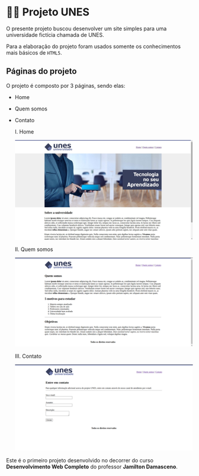 # :man_student: Projeto UNES 

O presente projeto buscou desenvolver um site simples para uma universidade fictícia chamada de UNES.

Para a elaboração do projeto foram usados somente os conhecimentos mais básicos de `HTML5`.



## Páginas do projeto

O projeto é composto por 3 páginas, sendo elas:

- Home
- Quem somos
- Contato



    I. Home

   ![Figure](https://github.com/Vinicius999/web-project-001-UNES/blob/main/screenshots/Home.jpeg)

    II. Quem somos

   ![Figure](https://github.com/Vinicius999/web-project-001-UNES/blob/main/screenshots/quem-somos.png)

    III. Contato

   ![Figure](https://github.com/Vinicius999/web-project-001-UNES/blob/main/screenshots/contato.png)

Este é o primeiro projeto desenvolvido no decorrer do curso **Desenvolvimento Web Completo** do professor **Jamilton Damasceno**.





